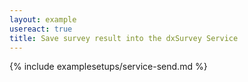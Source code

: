 ```yaml
---
layout: example
usereact: true
title: Save survey result into the dxSurvey Service
---
```


{% include examplesetups/service-send.md %}